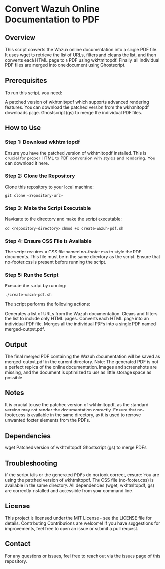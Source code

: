 # Convert Wazuh Online Documentation to PDF

## Overview

This script converts the Wazuh online documentation into a single PDF file. It uses wget to retrieve the list of URLs, filters and cleans the list, and then converts each HTML page to a PDF using wkhtmltopdf. Finally, all individual PDF files are merged into one document using Ghostscript.

## Prerequisites

To run this script, you need:

A patched version of wkhtmltopdf which supports advanced rendering features. You can download the patched version from the wkhtmltopdf downloads page.
Ghostscript (gs) to merge the individual PDF files.

## How to Use

### Step 1: Download wkhtmltopdf

Ensure you have the patched version of wkhtmltopdf installed. This is crucial for proper HTML to PDF conversion with styles and rendering. You can download it here.

### Step 2: Clone the Repository

Clone this repository to your local machine:

`git clone <repository-url>`

### Step 3: Make the Script Executable

Navigate to the directory and make the script executable:

`cd <repository-directory>`
`chmod +x create-wazuh-pdf.sh`

### Step 4: Ensure CSS File is Available

The script requires a CSS file named no-footer.css to style the PDF documents. This file must be in the same directory as the script. Ensure that no-footer.css is present before running the script.

### Step 5: Run the Script

Execute the script by running:

`./create-wazuh-pdf.sh`

The script performs the following actions:

Generates a list of URLs from the Wazuh documentation.
Cleans and filters the list to include only HTML pages.
Converts each HTML page into an individual PDF file.
Merges all the individual PDFs into a single PDF named merged-output.pdf.

## Output

The final merged PDF containing the Wazuh documentation will be saved as merged-output.pdf in the current directory.
Note: The generated PDF is not a perfect replica of the online documentation. Images and screenshots are missing, and the document is optimized to use as little storage space as possible.

## Notes

It is crucial to use the patched version of wkhtmltopdf, as the standard version may not render the documentation correctly.
Ensure that no-footer.css is available in the same directory, as it is used to remove unwanted footer elements from the PDFs.

## Dependencies

wget
Patched version of wkhtmltopdf
Ghostscript (gs) to merge PDFs

## Troubleshooting

If the script fails or the generated PDFs do not look correct, ensure:
You are using the patched version of wkhtmltopdf.
The CSS file (no-footer.css) is available in the same directory.
All dependencies (wget, wkhtmltopdf, gs) are correctly installed and accessible from your command line.

## License

This project is licensed under the MIT License - see the LICENSE file for details.
Contributing
Contributions are welcome! If you have suggestions for improvements, feel free to open an issue or submit a pull request.

## Contact

For any questions or issues, feel free to reach out via the issues page of this repository.

